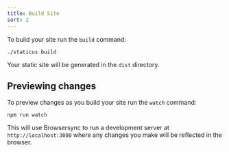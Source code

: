 ```yaml
---
title: Build Site
sort: 2
---
```


To build your site run the `build` command:

```
./staticus build
```

Your static site will be generated in the `dist` directory.

## Previewing changes

To preview changes as you build your site run the `watch` command:

```
npm run watch
```

This will use Browsersync to run a development server at `http://localhost:3000` where any changes you make will be reflected in the browser.
